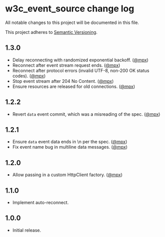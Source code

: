 # w3c_event_source change log

All notable changes to this project will be documented in this file.

This project adheres to [Semantic Versioning](http://semver.org/).

## 1.3.0
* Delay reconnecting with randomized exponential backoff. ([@mpx](https://github.com/mpx))
* Reconnect after event stream request ends. ([@mpx](https://github.com/mpx))
* Reconnect after protocol errors (invalid UTF-8, non-200 OK status codes). ([@mpx](https://github.com/mpx))
* Stop event stream after 204 No Content. ([@mpx](https://github.com/mpx))
* Ensure resources are released for old connections. ([@mpx](https://github.com/mpx))

## 1.2.2
* Revert `data` event commit, which was a misreading of the spec. ([@mpx](https://github.com/mpx))

## 1.2.1
* Ensure `data` event data ends in \n per the spec. ([@mpx](https://github.com/mpx))
* Fix event name bug in multiline data messages. ([@mpx](https://github.com/mpx))

## 1.2.0
* Allow passing in a custom HttpClient factory. ([@mpx](https://github.com/mpx))

## 1.1.0
* Implement auto-reconnect.

## 1.0.0
* Initial release.
